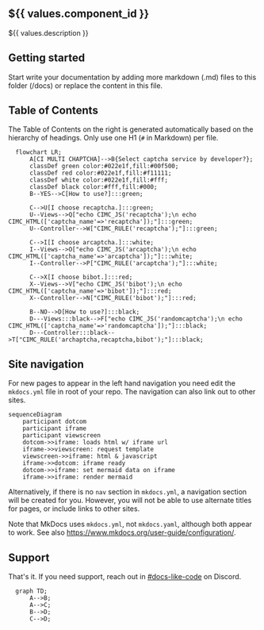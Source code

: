 ## ${{ values.component_id }}

${{ values.description }}

## Getting started

Start write your documentation by adding more markdown (.md) files to this folder (/docs) or replace the content in this file.

## Table of Contents

The Table of Contents on the right is generated automatically based on the hierarchy
of headings. Only use one H1 (`#` in Markdown) per file.

```mermaid
  flowchart LR;
      A[CI MULTI CHAPTCHA]-->B{Select captcha service by developer?};
      classDef green color:#022e1f,fill:#00f500;
      classDef red color:#022e1f,fill:#f11111;
      classDef white color:#022e1f,fill:#fff;
      classDef black color:#fff,fill:#000;
      B--YES-->C[How to use?]:::green;
      
      C-->U[I choose recaptcha.]:::green;
      U--Views-->Q["echo CIMC_JS('recaptcha');\n echo CIMC_HTML(['captcha_name'=>'recaptcha']);"]:::green;
      U--Controller-->W["CIMC_RULE('recaptcha');"]:::green;
      
      C-->I[I choose arcaptcha.]:::white;
      I--Views-->O["echo CIMC_JS('arcaptcha');\n echo CIMC_HTML(['captcha_name'=>'arcaptcha']);"]:::white;
      I--Controller-->P["CIMC_RULE('arcaptcha');"]:::white;
      
      C-->X[I choose bibot.]:::red;
      X--Views-->V["echo CIMC_JS('bibot');\n echo CIMC_HTML(['captcha_name'=>'bibot']);"]:::red;
      X--Controller-->N["CIMC_RULE('bibot');"]:::red;
      
      B--NO-->D[How to use?]:::black;
      D---Views:::black-->F["echo CIMC_JS('randomcaptcha');\n echo CIMC_HTML(['captcha_name'=>'randomcaptcha']);"]:::black; 
      D---Controller:::black-->T["CIMC_RULE('archaptcha,recaptcha,bibot');"]:::black;
```

## Site navigation

For new pages to appear in the left hand navigation you need edit the `mkdocs.yml`
file in root of your repo. The navigation can also link out to other sites.

```mermaid
sequenceDiagram
    participant dotcom
    participant iframe
    participant viewscreen
    dotcom->>iframe: loads html w/ iframe url
    iframe->>viewscreen: request template
    viewscreen->>iframe: html & javascript
    iframe->>dotcom: iframe ready
    dotcom->>iframe: set mermaid data on iframe
    iframe->>iframe: render mermaid
```

Alternatively, if there is no `nav` section in `mkdocs.yml`, a navigation section
will be created for you. However, you will not be able to use alternate titles for
pages, or include links to other sites.

Note that MkDocs uses `mkdocs.yml`, not `mkdocs.yaml`, although both appear to work.
See also <https://www.mkdocs.org/user-guide/configuration/>.

## Support

That's it. If you need support, reach out in [#docs-like-code](https://discord.com/channels/687207715902193673/714754240933003266) on Discord.

```mermaid
  graph TD;
      A-->B;
      A-->C;
      B-->D;
      C-->D;
```
